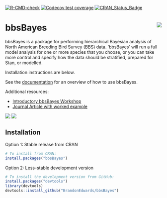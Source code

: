 
<!-- badges: start -->

[![R-CMD-check](https://github.com/steffilazerte/bbsBayes/actions/workflows/R-CMD-check.yaml/badge.svg)](https://github.com/steffilazerte/bbsBayes/actions/workflows/R-CMD-check.yaml)
[![Codecov test
coverage](https://codecov.io/gh/steffilazerte/bbsBayes/branch/master/graph/badge.svg)](https://app.codecov.io/gh/steffilazerte/bbsBayes?branch=master)
[![CRAN_Status_Badge](http://www.r-pkg.org/badges/version/bbsBayes)](https://cran.r-project.org/package=bbsBayes)
<!-- badges: end -->

# bbsBayes <img src="man/figures/logo.png" align="right"/>

bbsBayes is a package for performing hierarchical Bayesian analysis of
North American Breeding Bird Survey (BBS) data. ‘bbsBayes’ will run a
full model analysis for one or more species that you choose, or you can
take more control and specify how the data should be stratified,
prepared for Stan, or modelled.

Installation instructions are below.

See the [documentation](https://steffilazerte.ca/bbsBayes) for an
overview of how to use bbsBayes.

Additional resources:

- [Introductory bbsBayes
  Workshop](https://github.com/AdamCSmithCWS/bbsBayes_Intro_Workshop)
- [Journal Article with worked
  example](https://doi.org/10.5334/jors.329)

<img src="man/figures/BARS_Continental_Trajectory.png"/>
<img src="man/figures/BARS_trendmap.png"/>

## Installation

Option 1: Stable release from CRAN

``` r
# To install from CRAN:
install.packages("bbsBayes")
```

Option 2: Less-stable development version

``` r
# To install the development version from GitHub:
install.packages("devtools")
library(devtools)
devtools::install_github("BrandonEdwards/bbsBayes")
```
